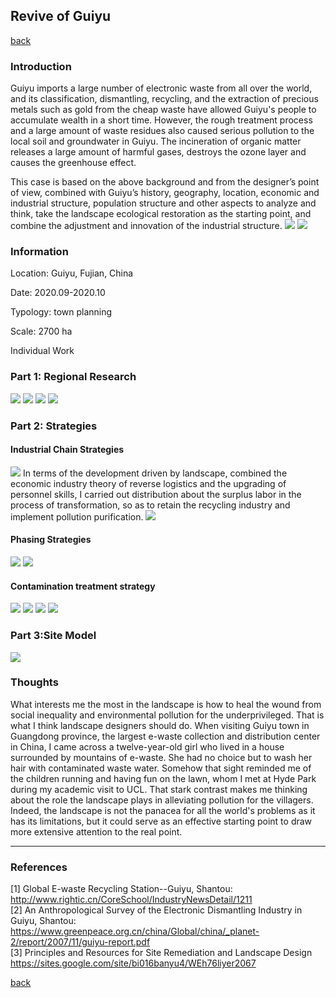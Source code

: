 ## Revive of Guiyu

[back](https://xingezhang.netlify.app/)

### Introduction

Guiyu imports a large number of electronic waste from all over the world, and its classification, dismantling, recycling, and the extraction of precious metals such as gold from the cheap waste have allowed Guiyu's people to accumulate wealth in a short time. However, the rough treatment process and a large amount of waste residues also caused serious pollution to the local soil and groundwater in Guiyu. The incineration of organic matter releases a large amount of harmful gases, destroys the ozone layer and causes the greenhouse effect.

This case is based on the above background and from the designer’s point of view, combined with Guiyu’s history, geography, location, economic and industrial structure, population structure and other aspects to analyze and think, take the landscape ecological restoration as the starting point, and combine the adjustment and innovation of the industrial structure. 
<img src="images/food/1.png.jpg?raw=true"/>
<img src="images/guiyu/14.jpg?raw=true"/>

### Information

Location: Guiyu, Fujian, China

Date: 2020.09-2020.10

Typology: town  planning

Scale: 2700 ha

Individual Work

### Part 1: Regional Research
<img src="images/food/1.png.jpg?raw=true"/>

<img src="images/guiyu/16.jpg?raw=true"/>
<img src="images/guiyu/17.jpg?raw=true"/>
<img src="images/food/1.png.jpg?raw=true"/>

### Part 2: Strategies

#### Industrial Chain Strategies
<img src="images/guiyu/18.jpg?raw=true"/>
In terms of the development driven by landscape, combined the economic industry theory of reverse logistics and the upgrading of personnel skills, I carried out distribution about the surplus labor in the process of transformation, so as to retain the recycling industry and implement pollution purification.
<img src="images/food/1.png.jpg?raw=true"/>

#### Phasing Strategies

<img src="images/guiyu/19.jpg?raw=true"/>
<img src="images/food/1.png.jpg?raw=true"/>

####  Contamination treatment strategy
<img src="images/guiyu/110.jpg?raw=true"/>
<img src="images/guiyu/112.jpg?raw=true"/>

<img src="images/food/1.png.jpg?raw=true"/>
<img src="images/food/1.png.jpg?raw=true"/>

### Part 3:Site Model
<img src="images/guiyu/113.jpg?raw=true"/>

### Thoughts

What interests me the most in the landscape is how to heal the wound from social inequality and environmental pollution for the underprivileged. That is what I think landscape designers should do. When visiting Guiyu town in Guangdong province, the largest e-waste collection and distribution center in China, I came across a twelve-year-old girl who lived in a house surrounded by mountains of e-waste. She had no choice but to wash her hair with contaminated waste water. Somehow that sight reminded me of the children running and having fun on the lawn, whom I met at Hyde Park during my academic visit to UCL. That stark contrast makes me thinking about the role the landscape plays in alleviating pollution for the villagers. Indeed, the landscape is not the panacea for all the world's problems as it has its limitations, but it could serve as an effective starting point to draw more extensive attention to the real point. 


___

### References

[1] Global E-waste Recycling Station--Guiyu, Shantou: http://www.rightic.cn/CoreSchool/IndustryNewsDetail/1211
<br>[2] An Anthropological Survey of the Electronic Dismantling Industry in Guiyu, Shantou: https://www.greenpeace.org.cn/china/Global/china/_planet-2/report/2007/11/guiyu-report.pdf
<br>[3] Principles and Resources for Site Remediation and Landscape Design https://sites.google.com/site/bi016banyu4/WEh76liyer2067

[back](https://xingezhang.netlify.app/)
